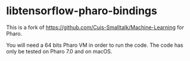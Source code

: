 # libtensorflow-pharo-bindings

This is a fork of https://github.com/Cuis-Smalltalk/Machine-Learning for Pharo.

You will need a 64 bits Pharo VM in order to run the code. The code has only be tested on Pharo 7.0 and on macOS.
